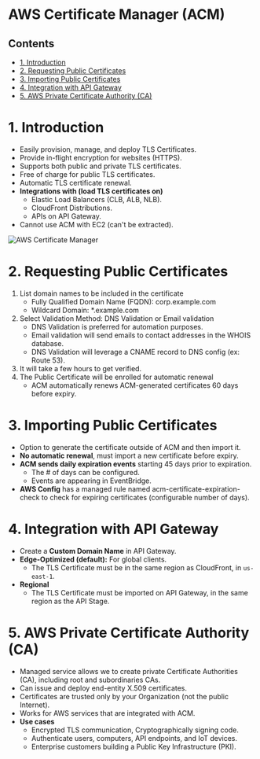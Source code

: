 # AWS Certificate Manager (ACM) <!-- omit in toc -->

## Contents <!-- omit in toc -->

- [1. Introduction](#1-introduction)
- [2. Requesting Public Certificates](#2-requesting-public-certificates)
- [3. Importing Public Certificates](#3-importing-public-certificates)
- [4. Integration with API Gateway](#4-integration-with-api-gateway)
- [5. AWS Private Certificate Authority (CA)](#5-aws-private-certificate-authority-ca)

# 1. Introduction

- Easily provision, manage, and deploy TLS Certificates.
- Provide in-flight encryption for websites (HTTPS).
- Supports both public and private TLS certificates.
- Free of charge for public TLS certificates.
- Automatic TLS certificate renewal.
- **Integrations with (load TLS certificates on)**
  - Elastic Load Balancers (CLB, ALB, NLB).
  - CloudFront Distributions.
  - APIs on API Gateway.
- Cannot use ACM with EC2 (can't be extracted).

![AWS Certificate Manager](/Images/AWSCertificateManager.png)

# 2. Requesting Public Certificates

1. List domain names to be included in the certificate
   - Fully Qualified Domain Name (FQDN): corp.example.com
   - Wildcard Domain: \*.example.com
2. Select Validation Method: DNS Validation or Email validation
   - DNS Validation is preferred for automation purposes.
   - Email validation will send emails to contact addresses in the WHOIS database.
   - DNS Validation will leverage a CNAME record to DNS config (ex: Route 53).
3. It will take a few hours to get verified.
4. The Public Certificate will be enrolled for automatic renewal
   - ACM automatically renews ACM-generated certificates 60 days before expiry.

# 3. Importing Public Certificates

- Option to generate the certificate outside of ACM and then import it.
- **No automatic renewal**, must import a new certificate before expiry.
- **ACM sends daily expiration events** starting 45 days prior to expiration.
  - The # of days can be configured.
  - Events are appearing in EventBridge.
- **AWS Config** has a managed rule named acm-certificate-expiration-check to check for expiring certificates (configurable number of days).

# 4. Integration with API Gateway

- Create a **Custom Domain Name** in API Gateway.
- **Edge-Optimized (default):** For global clients.
  - The TLS Certificate must be in the same region as CloudFront, in `us-east-1`.
- **Regional**
  - The TLS Certificate must be imported on API Gateway, in the same region as the API Stage.

# 5. AWS Private Certificate Authority (CA)

- Managed service allows we to create private Certificate Authorities (CA), including root and subordinaries CAs.
- Can issue and deploy end-entity X.509 certificates.
- Certificates are trusted only by your Organization (not the public Internet).
- Works for AWS services that are integrated with ACM.
- **Use cases**
  - Encrypted TLS communication, Cryptographically signing code.
  - Authenticate users, computers, API endpoints, and IoT devices.
  - Enterprise customers building a Public Key Infrastructure (PKI).

